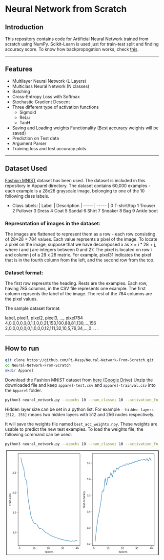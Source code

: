 # Neural Network from Scratch

## Introduction
This repository contains code for Artificial Neural Network trained from scratch using NumPy. Scikit-Learn is used just for train-test split and finding accuracy score. To know how backpropogation works, check [this](https://youtu.be/tIeHLnjs5U8).

---
## Features
- Multilayer Neural Network (L Layers) 
- Multiclass Neural Network (N classes)
- Batching
- Cross-Entropy Loss with Softmax
- Stochastic Gradient Descent
- Three different type of activation functions
    * Sigmoid
    * ReLu
    * TanH
- Saving and Loading weights Functionality (Best accuracy weights will be saved)
- Prediction on Test data
- Argument Parser
- Training loss and test accuracy plots
---

## Dataset Used
[Fashion MNIST](https://github.com/zalandoresearch/fashion-mnist) dataset has been used. The dataset is included in this repository in Apparel directory.
The dataset contains 60,000 examples - each example is a 28x28 grayscale image, belonging to one of the 10 following class labels.
-    Class labels:
        | Label | Description
        | ----- | ----- |
            0 	T-shirt/top
            1	Trouser
            2	Pullover
            3	Dress
            4	Coat
            5	Sandal
            6	Shirt
            7	Sneaker
            8	Bag
            9	Ankle boot

### Represntation of images in the dataset:
The images are flattened to represent them as a row - each row consisting of 28*28 = 784 values. Each value reprsents a pixel of the image. To locate a pixel on the image, suppose that we have decomposed x as x = i * 28 + j, where i and j are integers between 0 and 27. The pixel is located on row i and column j of a 28 x 28 matrix. For example, pixel31 indicates the pixel that is in the fourth column from the left, and the second row from the top.

### Dataset format:
The first row represnts the heading. Rests are the examples.
Each row, having 785 columns, in the CSV file represents one example. The first column reprsents the label of the image. The rest of the 784 columns are the pixel values.
        
The sample dataset format:

label, pixel1, pixel2, pixel3, ..., pixel784
4,0,0,0,0,0,0,1,1,0,0,21,153,100,88,81,130,...,156
2,0,0,0,0,0,0,1,0,0,0,12,111,32,10,5,79,34,...,0
.
.
.

---
## How to run
```bash
git clone https://github.com/Pi-Rasp/Neural-Network-From-Scratch.git
cd Neural-Network-From-Scratch
mkdir Apparel
```

Download the Fashion MNIST dataset from [here (Google Drive)](https://drive.google.com/drive/folders/17qjjivM3rdCoxB9VHqC9qifbRMETDe2x?usp=share_link)
Unzip the downloaded file and keep ```apparel-test.csv``` and ```apparel-trainval.csv``` into the ```Apparel``` folder.

```bash
python3 neural_network.py --epochs 10 --num_classes 10 --activation_fn relu --hidden_layers [512, 256]
```
Hidden layer size can be set in a python list. For example ```--hidden layers [512, 256]``` means two hidden layers with 512 and 256 nodes respectively.

It will save the weights file named ```best_acc_weights.npy```. These weights are usable to predict the new test examples.
To load the weights file, the following command can be used:
```bash
python3 neural_network.py --epochs 10 --num_classes 10 --activation_fn relu --hidden_layers [512, 256] --weights best_acc_weights.npy
```
![Loss and Accuracy Plot](Images/loss_graph.png)
